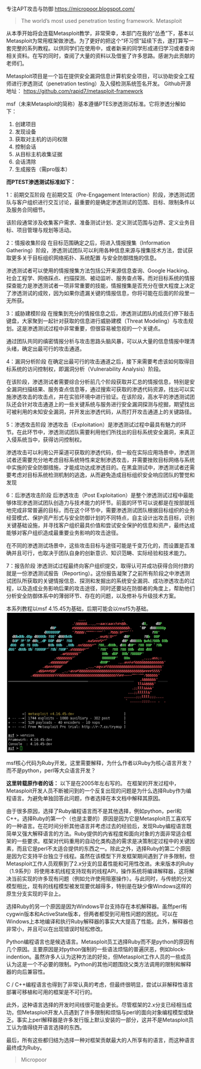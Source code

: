 专注APT攻击与防御
https://micropoor.blogspot.com/

>   The world’s most used penetration testing framework.
>   Metasploit

从本季开始将会连载Metasploit教学，非常荣幸，本部门在我的“怂恿”下，基本以Metasploit为常用框架做渗透。为了更好的把这个“坏习惯”延续下去，遂打算写一套完整的系列教程。以供同学们在使用中，或者新来的同学形成递归学习或者查询相关资料。在写的同时，查阅了大量的资料以及借鉴了许多思路。感谢为此贡献的老师们。

Metasploit项目是一个旨在提供安全漏洞信息计算机安全项目，可以协助安全工程师进行渗透测试（penetration testing）及入侵检测系统签名开发。
Github开源地址：
https://github.com/rapid7/metasploit-framework

msf（未来Metasploit的简称）基本遵循PTES渗透测试标准。它将渗透分解如下：

1. 创建项目
2. 发现设备
3. 获取对主机的访问权限
4. 控制会话
5. 从目标主机收集证据
6. 会话清除
7. 生成报告（需pro版本）

**而PTEST渗透测试标准如下：**

1：前期交互阶段
在前期交互（Pre-Engagement Interaction）阶段，渗透测试团队与客户组织进行交互讨论，最重要的是确定渗透测试的范围、目标、限制条件以及服务合同细节。

该阶段通常涉及收集客户需求、准备测试计划、定义测试范围与边界、定义业务目标、项目管理与规划等活动。

2：情报收集阶段
在目标范围确定之后，将进入情报搜集（Information Gathering）阶段，渗透测试团队可以利用各种信息来源与搜集技术方法，尝试获取更多关于目标组织网络拓扑、系统配置
与安全防御措施的信息。

渗透测试者可以使用的情报搜集方法包括公开来源信息查询、Google Hacking、社会工程学、网络踩点、扫描探测、被动监听、服务查点等。而对目标系统的情报探查能力是渗透测试者一项非常重要的技能，情报搜集是否充分在很大程度上决定了渗透测试的成败，因为如果你遗漏关键的情报信息，你将可能在后面的阶段里一无所获。

3：威胁建模阶段
在搜集到充分的情报信息之后，渗透测试团队的成员们停下敲击键盘，大家聚到一起针对获取的信息进行威胁建模（Threat Modeling）与攻击规划。这是渗透测试过程中非常重要，但很容易被忽视的一个关键点。

通过团队共同的缜密情报分析与攻击思路头脑风暴，可以从大量的信息情报中理清头绪，确定出最可行的攻击通道。

4：漏洞分析阶段
在确定出最可行的攻击通道之后，接下来需要考虑该如何取得目标系统的访问控制权，即漏洞分析（Vulnerability Analysis）阶段。

在该阶段，渗透测试者需要综合分析前几个阶段获取并汇总的情报信息，特别是安全漏洞扫描结果、服务查点信息等，通过搜索可获取的渗透代码资源，找出可以实施渗透攻击的攻击点，并在实验环境中进行验证。在该阶段，高水平的渗透测试团队还会针对攻击通道上的一些关键系统与服务进行安全漏洞探测与挖掘，期望找出可被利用的未知安全漏洞，并开发出渗透代码，从而打开攻击通道上的关键路径。

5：渗透攻击阶段
渗透攻击（Exploitation）是渗透测试过程中最具有魅力的环节。在此环节中，渗透测试团队需要利用他们所找出的目标系统安全漏洞，来真正入侵系统当中，获得访问控制权。

渗透攻击可以利用公开渠道可获取的渗透代码，但一般在实际应用场景中，渗透测试者还需要充分地考虑目标系统特性来定制渗透攻击，并需要挫败目标网络与系统中实施的安全防御措施，才能成功达成渗透目的。在黑盒测试中，渗透测试者还需要考虑对目标系统检测机制的逃逸，从而避免造成目标组织安全响应团队的警觉和发现

6：后渗透攻击阶段
后渗透攻击（Post Exploitation）是整个渗透测试过程中最能够体现渗透测试团队创造力与技术能力的环节。前面的环节可以说都是在按部就班地完成非常普遍的目标，而在这个环节中，需要渗透测试团队根据目标组织的业务经营模式、保护资产形式与安全防御计划的不同特点，自主设计出攻击目标，识别关键基础设施，并寻找客户组织最具价值和尝试安全保护的信息和资产，最终达成能够对客户组织造成最重要业务影响的攻击途径。

在不同的渗透测试场景中，这些攻击目标与途径可能是千变万化的，而设置是否准确并且可行，也取决于团队自身的创新意识、知识范畴、实际经验和技术能力。

7：报告阶段
渗透测试过程最终向客户组织提交，取得认可并成功获得合同付款的就是一份渗透测试报告（Reporting）。这份报告凝聚了之前所有阶段之中渗透测试团队所获取的关键情报信息、探测和发掘出的系统安全漏洞、成功渗透攻击的过程，以及造成业务影响后果的攻击途径，同时还要站在防御者的角度上，帮助他们分析安全防御体系中的薄弱环节、存在的问题，以及修补与升级技术方案。

本系列教程以msf 4.15.45为基础，后期可能会以msf5为基础。
![](media/37bb6bcff95bfb01c8a447d8d4bc717b.jpg)

msf核心代码为Ruby开发。这里需要解释，为什么作者以Ruby为核心语言开发？而不是python，perl等大众语言开发？

**这里转载原作者的话：**
以下是在2005年左右写的。
在框架的开发过程中，Metasploit开发人员不断被问到的一个反复出现的问题是为什么选择Ruby作为编程语言。为避免单独回答此问题，作者选择在本文档中解释其原因。

由于很多原因，选择了Ruby编程语言而不是其他选择，例如python，perl和C++。选择Ruby的第一个（也是主要的）原因是因为它是Metasploit员工喜欢写的一种语言。在花时间分析其他语言并考虑过去的经验后，发现Ruby编程语言既简单又强大解释语言的方法。Ruby提供的内省程度和面向对象的方面非常适合框架的一些要求。框架对代码重用的自动化类构造的需求是决策制定过程中的关键因素，而且它是perl不太适合提供的东西之一。除此之外，选择Ruby的第二个原因是因为它支持平台独立于线程。虽然在该模型下开发框架期间遇到了许多限制，但Metasploit工作人员观察到了2.x分支的显着性能和可用性改进。未来版本的Ruby（1.9系列）将使用本机线程支持现有的线程API，操作系统将编译解释器，这将解决当前实现的许多现有问题（例如允许使用阻塞操作）。与此同时，与传统的分叉模型相比，现有的线程模型被发现要优越得多，特别是在缺少像Windows这样的原生分支实现的平台上。

选择Ruby的另一个原因是因为Windows平台支持存在本机解释器。虽然perl有cygwin版本和ActiveState版本，但两者都受到可用性问题的困扰。可以在Windows上本地编译和执行Ruby解释器的事实大大提高了性能。此外，解释器也非常小，并且可以在出现错误时轻松修改。

Python编程语言也是候选语言。Metasploit员工选择Ruby而不是python的原因有几个原因。主要原因是对python强制的一些语法烦恼的普遍厌恶，例如block-indention。虽然许多人认为这种方法的好处，但Metasploit工作人员的一些成员认为这是一个不必要的限制。Python的其他问题围绕父类方法调用的限制和解释器的向后兼容性。

 C / C++编程语言也得到了非常认真的考虑，但最终很明显，尝试以非解释性语言部署可移植和可用的框架是不可行的。

此外，这种语言选择的开发时间线很可能会更长。尽管框架的2.x分支已经相当成功，但Metasploit开发人员遇到了许多限制和烦恼与perl的面向对象编程模型或缺乏。事实上perl解释器是许多发行版上默认安装的一部分，这并不是Metasploit员工认为值得绕开语言选择的东西。

最后，所有这些都归结为选择一种对框架贡献最大的人所享有的语言，而这种语言最终成为Ruby。

>   Micropoor
